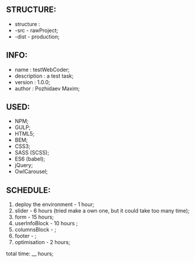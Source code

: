 STRUCTURE:
--------------------------------------------------
* structure   : 
* -src  - rawProject;
* -dist - production;


INFO:
--------------------------------------------------
* name        : testWebCoder;
* description : a test task;
* version     : 1.0.0;
* author      : Pozhidaev Maxim;


USED:
--------------------------------------------------

* NPM;
* GULP;
* HTML5;
* BEM;
* CSS3;
* SASS (SCSS);
* ES6 (babel);
* jQuery;
* OwlCarousel;


SCHEDULE:
--------------------------------------------------

1. deploy the environment - 1 hour;
2. slider - 6 hours (tried make a own one, but it could take too many time);
3. form - 15 hours;
4. userInfoBlock - 10 hours ;
5. columnsBlock - ;
6. footer - ;
7. optimisation - 2 hours;

total time: __ hours;



